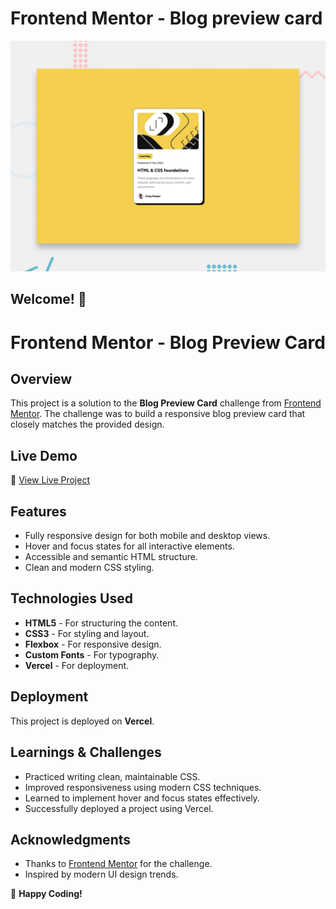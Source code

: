 # Frontend Mentor - Blog preview card

![Design preview for the Blog preview card coding challenge](./preview.jpg)

## Welcome! 👋

# Frontend Mentor - Blog Preview Card

## Overview

This project is a solution to the **Blog Preview Card** challenge from [Frontend Mentor](https://www.frontendmentor.io). The challenge was to build a responsive blog preview card that closely matches the provided design.

## Live Demo

🔗 [View Live Project](https://blog-preview-card-blond-one.vercel.app/)

## Features

- Fully responsive design for both mobile and desktop views.
- Hover and focus states for all interactive elements.
- Accessible and semantic HTML structure.
- Clean and modern CSS styling.

## Technologies Used

- **HTML5** - For structuring the content.
- **CSS3** - For styling and layout.
- **Flexbox** - For responsive design.
- **Custom Fonts** - For typography.
- **Vercel** - For deployment.

## Deployment

This project is deployed on **Vercel**.

## Learnings & Challenges

- Practiced writing clean, maintainable CSS.
- Improved responsiveness using modern CSS techniques.
- Learned to implement hover and focus states effectively.
- Successfully deployed a project using Vercel.

## Acknowledgments

- Thanks to [Frontend Mentor](https://www.frontendmentor.io) for the challenge.
- Inspired by modern UI design trends.

🚀 **Happy Coding!**
